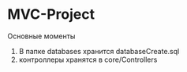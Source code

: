 <h1>MVC-Project</h1>
<p>Основные моменты</p>
<ol>
<li>В папке databases хранится databaseCreate.sql</li>
<li>контроллеры хранятся в core/Controllers</li>
</ol>